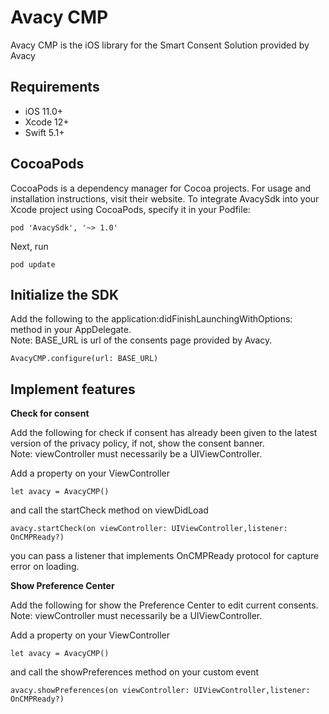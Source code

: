 # Avacy CMP

Avacy CMP is the iOS library for the Smart Consent Solution provided by Avacy

## Requirements

* iOS 11.0+
* Xcode 12+
* Swift 5.1+



## CocoaPods


CocoaPods is a dependency manager for Cocoa projects. For usage and installation instructions, visit their website. To integrate AvacySdk into your Xcode project using CocoaPods, specify it in your Podfile:


```
pod 'AvacySdk', '~> 1.0'
```

Next, run 

```
pod update
```


## Initialize the SDK

Add the following to the application:didFinishLaunchingWithOptions: method in your AppDelegate.  
Note: BASE_URL is url of the consents page provided by Avacy.

```
AvacyCMP.configure(url: BASE_URL)
```
## Implement features

**Check for consent**

Add the following for check if consent has already been given to the latest version of the privacy policy, if not, show the consent banner.  
Note: viewController must necessarily be a UIViewController.

Add a property on your ViewController

```
let avacy = AvacyCMP()
```
and call the startCheck method on viewDidLoad
```
avacy.startCheck(on viewController: UIViewController,listener: OnCMPReady?)
```
you can pass a listener that implements OnCMPReady protocol for capture error on loading.



**Show Preference Center**

Add the following for show the Preference Center to edit current consents.  
Note: viewController must necessarily be a UIViewController.

Add a property on your ViewController

```
let avacy = AvacyCMP()
```
and call the showPreferences method on your custom event

```
avacy.showPreferences(on viewController: UIViewController,listener: OnCMPReady?)
```
